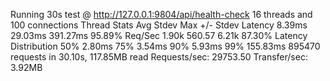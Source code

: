 Running 30s test @ http://127.0.0.1:9804/api/health-check
  16 threads and 100 connections
  Thread Stats   Avg      Stdev     Max   +/- Stdev
    Latency     8.39ms   29.03ms 391.27ms   95.89%
    Req/Sec     1.90k   560.57     6.21k    87.30%
  Latency Distribution
     50%    2.80ms
     75%    3.54ms
     90%    5.93ms
     99%  155.83ms
  895470 requests in 30.10s, 117.85MB read
Requests/sec:  29753.50
Transfer/sec:      3.92MB
